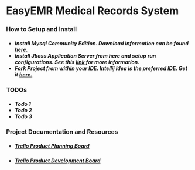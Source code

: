 EasyEMR Medical Records System
===============================


<h3> How to Setup and Install </h3>

<h5><ul>
        <li>Install Mysql Community Edition.  Download information can be found <a href="http://www.mysql.com/products/community/" >here.</a></li>
        <li>Install Jboss Application Server from here and setup run configurations.  See this <a href="http://www.jetbrains.com/idea/training/demos/JBoss_server.html">link</a> for more information.</li> 
        <li> Fork Project from within your IDE.  Intellij Idea is the preferred IDE.  Get it <a href="http://www.jetbrains.com/idea/download/index.html">here.</a></li>
</ul></h5>

<h3> TODOs </h3>
<h5><ul> <li>Todo 1</li> <li>Todo 2</li> <li>Todo 3</li> </ul></h5>

<h3> Project Documentation and Resources </h3>

<ul>
<li><h5><a href="https://trello.com/b/8kKSM4bP/product-planning-haiti-emr">Trello Product Planning Board</a></h5></li>
<li><h5> <a href="https://trello.com/b/WiaFlzd5/development-haiti-emr">Trello Product Development Board</a> </h5></li>
</ul>
